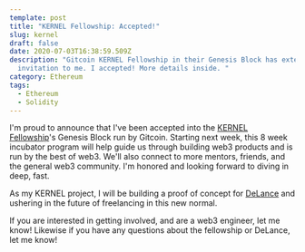 ```yaml
---
template: post
title: "KERNEL Fellowship: Accepted!"
slug: kernel
draft: false
date: 2020-07-03T16:38:59.509Z
description: "Gitcoin KERNEL Fellowship in their Genesis Block has extended
  invitation to me. I accepted! More details inside. "
category: Ethereum
tags:
  - Ethereum
  - Solidity
---
```

I'm proud to announce that I've been accepted into the <a href="https://gitcoin.co/blog/announcing-kernel/">KERNEL Fellowship</a>'s Genesis Block run by Gitcoin. Starting next week, this 8 week incubator program will help guide us through building web3 products and is run by the best of web3. We'll also connect to more mentors, friends, and the general web3 community. I'm honored and looking forward to diving in deep, fast.<br/>

As my KERNEL project, I will be building a proof of concept for <a href="http://www.delance.app/">DeLance</a> and ushering in the future of freelancing in this new normal.

If you are interested in getting involved, and are a web3 engineer, let me know! Likewise if you have any questions about the fellowship or DeLance, let me know! 